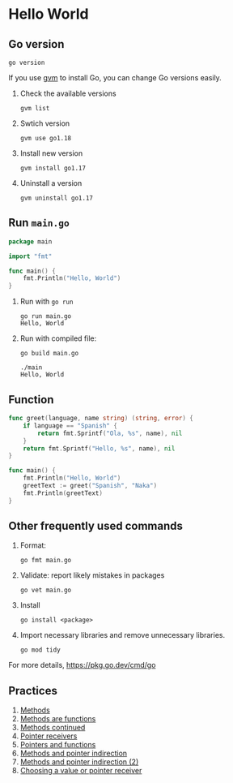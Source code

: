 # Hello World

## Go version

```
go version
```

If you use [gvm](https://github.com/moovweb/gvm) to install Go, you can change Go versions easily.

1. Check the available versions

    ```
    gvm list
    ```
1. Swtich version
    ```
    gvm use go1.18
    ```
1. Install new version
    ```
    gvm install go1.17
    ```
1. Uninstall a version
    ```
    gvm uninstall go1.17
    ```

## Run `main.go`

```go
package main

import "fmt"

func main() {
    fmt.Println("Hello, World")
}
```

1. Run with `go run`

    ```
    go run main.go
    Hello, World
    ```

1. Run with compiled file:

    ```
    go build main.go
    ```
    ```
    ./main
    Hello, World
    ```

## Function

```go
func greet(language, name string) (string, error) {
	if language == "Spanish" {
		return fmt.Sprintf("Ola, %s", name), nil
	}
	return fmt.Sprintf("Hello, %s", name), nil
}
```

```go
func main() {
	fmt.Println("Hello, World")
	greetText := greet("Spanish", "Naka")
	fmt.Println(greetText)
}
```

## Other frequently used commands

1. Format:
    ```
    go fmt main.go
    ```
1. Validate: report likely mistakes in packages
    ```
    go vet main.go
    ```
1. Install
    ```
    go install <package>
    ```
1. Import necessary libraries and remove unnecessary libraries.
    ```
    go mod tidy
    ```
For more details, https://pkg.go.dev/cmd/go

## Practices
1. [Methods](https://go.dev/tour/methods/1)
1. [Methods are functions](https://go.dev/tour/methods/2)
1. [Methods continued](https://go.dev/tour/methods/3)
1. [Pointer receivers](https://go.dev/tour/methods/4)
1. [Pointers and functions](https://go.dev/tour/methods/5)
1. [Methods and pointer indirection](https://go.dev/tour/methods/6)
1. [Methods and pointer indirection (2)](https://go.dev/tour/methods/7)
1. [Choosing a value or pointer receiver](https://go.dev/tour/methods/8)
